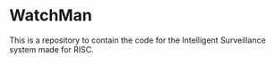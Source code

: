 # WatchMan
This is a repository to contain the code for the Intelligent Surveillance system made for RISC.
